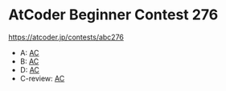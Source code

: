 # AtCoder Beginner Contest 276

https://atcoder.jp/contests/abc276

- A: [AC](https://atcoder.jp/contests/abc276/submissions/36224760)
- B: [AC](https://atcoder.jp/contests/abc276/submissions/36233697)
- D: [AC](https://atcoder.jp/contests/abc276/submissions/36247146)
- C-review: [AC](https://atcoder.jp/contests/abc276/submissions/36271054)
